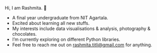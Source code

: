 Hi, I am Rashmita. 👋

- A final year undergraduate from NIT Agartala.
- Excited about learning all new stuffs.
- My interests include data visualisations & analysis, photography & chocolates.
- I’m currently exploring on different Python libraries.
- Feel free to reach me out on rashmita.titli@gmail.com for anything.
